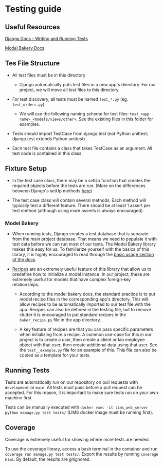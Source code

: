 # Testing guide

## Useful Resources

[Django Docs - Writing and Running Tests](https://docs.djangoproject.com/en/3.2/topics/testing/overview/)

[Model Bakery Docs](https://model-bakery.readthedocs.io/en/latest/)

## Tes File Structure

 - All test files must be in this directory
   - Django automatically puts test files in a new app's directory. For our project, we will move all test files to this directory.

 - For test discovery, all tests must be named `test_*.py` (eg. `test_orders.py`)
    - We will use the following naming scheme for test files: `test_<app name>_<models/views/other>`. See the existing files in this folder for examples.

 - Tests should import TestCase from django.test (not Python unittest; django.test extends Python unittest)

 - Each test file contains a class that takes TestCase as an argument. All test code is contained in this class.

## Fixture Setup

 - In the test case class, there may be a setUp function that creates the required objects before the tests are run. (More on the differences between Django's setUp methods [here](https://stackoverflow.com/a/43594694/4780821))

 - The test case class will contain several methods. Each method will typically test a different feature. There should be at least 1 assert per test method (although using more asserts is always encouraged).

 ### Model Bakery
  
  - When running tests, Django creates a test database that is separate from the main project database. That means we need to populate it with test data before we can run most of our tests. The Model Bakery library makes this easy for us. To familiarize yourself with the basics of this library, it is highly encouraged to read through the [basic usage section of the docs](https://model-bakery.readthedocs.io/en/latest/basic_usage.html).

  - [Recipes](https://model-bakery.readthedocs.io/en/latest/recipes.html) are an extremely useful feature of this library that allow us to predefine how to initialize a model instance. In our project, these are extremely useful for models that have complex foreign-key relationships.
      
      - According to the model bakery docs, the standard practice is to put model recipe files in the corresponding app's directory. This will allow recipes to be automatically imported to our test file with the app. Recipes can also be defined in the testing file, but to remove clutter it is encouraged to put standard recipes in the `baker_recipe.py` file in the app directory.

      - A key feature of recipes are that you can pass specific parameters when initializing from a recipe. A common use-case for this in our project is to create a user, then create a client or lab employee object with that user, then create additional data using that user. See the `test__example.py` file for an example of this. This file can also be copied as a template for your tests.

## Running Tests

Tests are automatically run on our repository on pull requests with `development` or `main`. All tests must pass before a pull request can be accepted. For this reason, it is important to make sure tests run on your own machine first.

Tests can be manually executed with `docker exec -it lims_web_server python manage.py test tests/` (LIMS docker image must be running first).

## Coverage

 Coverage is extremely useful for showing where more tests are needed.
 
 To use the coverage library, access a bash terminal in the container and run `coverage run manage.py test tests/`. Export the results by running `coverage html`. By default, the results are gitignored.

